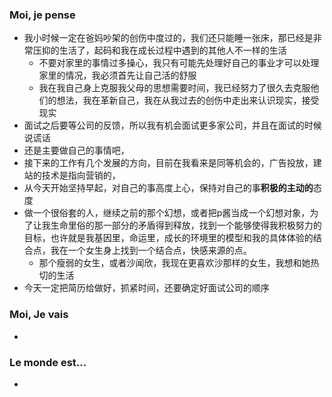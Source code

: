 ### Moi, je pense
- 我小时候一定在爸妈吵架的创伤中度过的，我们还只能睡一张床，那已经是非常压抑的生活了，起码和我在成长过程中遇到的其他人不一样的生活
	- 不要对家里的事情过多操心，我只有可能先处理好自己的事业才可以处理家里的情况，我必须首先让自己活的舒服
	- 我在我自己身上克服我父母的思想需要时间，我已经努力了很久去克服他们的想法，我在革新自己，我在从我过去的创伤中走出来认识现实，接受现实
- 面试之后要等公司的反馈，所以我有机会面试更多家公司，并且在面试的时候说谎话
- 还是主要做自己的事情吧，
- 接下来的工作有几个发展的方向，目前在我看来是同等机会的，广告投放，建站的技术是指向营销的，
- 从今天开始坚持早起，对自己的事高度上心，保持对自己的事**积极的主动的**态度
- 做一个很俗套的人，继续之前的那个幻想，或者把p酱当成一个幻想对象，为了让我生命里俗的那一部分的矛盾得到释放，找到一个能够使得我积极努力的目标，也许就是我基因里，命运里，成长的环境里的模型和我的具体体验的结合点，我在一个女生身上找到一个结合点，快感来源的点。
	- 那个瘦弱的女生，或者沙闻欣，我现在更喜欢沙那样的女生，我想和她热切的生活
- 今天一定把简历给做好，抓紧时间，还要确定好面试公司的顺序




### Moi, Je vais
- 



### Le monde est...
- 